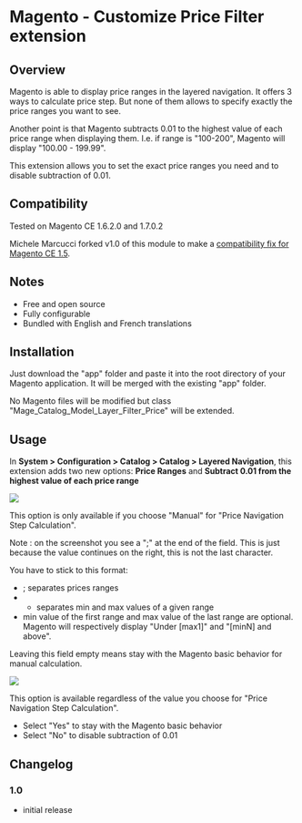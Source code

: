 # Magento - Customize Price Filter extension

## Overview
Magento is able to display price ranges in the layered navigation. It offers 3 ways to calculate price step. But none of them allows to specify exactly the price ranges you want to see.

Another point is that Magento subtracts 0.01 to the highest value of each price range when displaying them. I.e. if range is "100-200", Magento will display "100.00 - 199.99".

This extension allows you to set the exact price ranges you need and to disable subtraction of 0.01.

## Compatibility
Tested on Magento CE 1.6.2.0 and 1.7.0.2

Michele Marcucci forked v1.0 of this module to make a [compatibility fix for Magento CE 1.5](https://github.com/michelem09/MagentoCustomizePriceFilter).

## Notes
* Free and open source
* Fully configurable
* Bundled with English and French translations

## Installation
Just download the "app" folder and paste it into the root directory of your Magento application. It will be merged with the existing "app" folder.

No Magento files will be modified but class "Mage_Catalog_Model_Layer_Filter_Price" will be extended.

## Usage
In __System > Configuration > Catalog > Catalog > Layered Navigation__, this extension adds two new options: __Price Ranges__ and __Subtract 0.01 from the highest value of each price range__

![](http://4.bp.blogspot.com/-ubCE1QQ-XSs/UHkh7AbIvBI/AAAAAAAALMg/dACSlC0T6Xw/s1600/price-ranges.png)

This option is only available if you choose "Manual" for "Price Navigation Step Calculation".

Note : on the screenshot you see a ";" at the end of the field. This is just because the value continues on the right, this is not the last character.

You have to stick to this format:
* ; separates prices ranges
* - separates min and max values of a given range
* min value of the first range and max value of the last range are optional. Magento will respectively display "Under [max1]" and "[minN] and above".

Leaving this field empty means stay with the Magento basic behavior for manual calculation.

![](http://1.bp.blogspot.com/-IySUPzoaAls/UHkijgjwwPI/AAAAAAAALMo/f0oaG3zQzKo/s1600/substract-001.png)

This option is available regardless of the value you choose for "Price Navigation Step Calculation".
* Select "Yes" to stay with the Magento basic behavior
* Select "No" to disable subtraction of 0.01

## Changelog
### 1.0
* initial release
